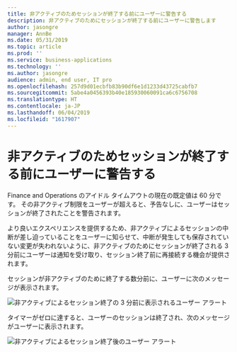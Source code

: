 ```yaml
---
title: 非アクティブのためセッションが終了する前にユーザーに警告する
description: 非アクティブのためにセッションが終了する前にユーザーに警告します
author: jasongre
manager: AnnBe
ms.date: 05/31/2019
ms.topic: article
ms.prod: ''
ms.service: business-applications
ms.technology: ''
ms.author: jasongre
audience: admin, end user, IT pro
ms.openlocfilehash: 257d9d01ecbfb83b90df6e1d1233d43725cabfb7
ms.sourcegitcommit: 5abe4a0456393b40e185930060091ca6c6756708
ms.translationtype: HT
ms.contentlocale: ja-JP
ms.lasthandoff: 06/04/2019
ms.locfileid: "1617907"
---
```

# <a name="alert-users-before-sessions-end-due-to-inactivity"></a>非アクティブのためセッションが終了する前にユーザーに警告する
Finance and Operations のアイドル タイムアウトの現在の既定値は 60 分です。 その非アクティブ制限をユーザーが超えると、予告なしに、ユーザーはセッションが終了されたことを警告されます。 

より良いエクスペリエンスを提供するため、非アクティブによるセッションの中断が差し迫っていることをユーザーに知らせて、中断が発生しても保存されていない変更が失われないように、非アクティブのためにセッションが終了される 3 分前にユーザーは通知を受け取り、セッション終了前に再接続する機会が提供されます。

セッションが非アクティブのために終了する数分前に、ユーザーに次のメッセージが表示されます。

![非アクティブによるセッション終了の 3 分前に表示されるユーザー アラート](media/cli-idleTimeoutAlert.png  "非アクティブによるセッション終了の 3 分前に表示されるユーザー アラート")

タイマーがゼロに達すると、ユーザーのセッションは終了され、次のメッセージがユーザーに表示されます。  

![非アクティブによるセッション終了後のユーザー アラート](media/cli-sessionEndedAlert.png  "非アクティブによるセッション終了後のユーザー アラート")




